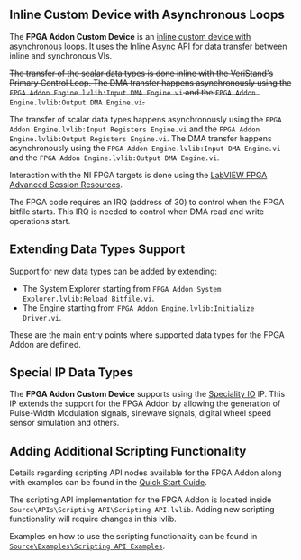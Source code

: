 ## Inline Custom Device with Asynchronous Loops

The **FPGA Addon Custom Device** is an [inline custom device with asynchronous loops](https://www.ni.com/documentation/en/veristand/latest/manual/custom-device-inline-async-loop/). It uses the [Inline Async API](https://github.com/ni/niveristand-custom-device-development-tools/tree/main/inline-async-api) for data transfer between inline and synchronous VIs.

~~The transfer of the scalar data types is done inline with the VeriStand's Primary Control Loop. The DMA transfer happens asynchronously using the `FPGA Addon Engine.lvlib:Input DMA Engine.vi` and the `FPGA Addon Engine.lvlib:Output DMA Engine.vi`.~~

The transfer of scalar data types happens asynchronously using the `FPGA Addon Engine.lvlib:Input Registers Engine.vi` and the `FPGA Addon Engine.lvlib:Output Registers Engine.vi`. The DMA transfer happens asynchronously using the `FPGA Addon Engine.lvlib:Input DMA Engine.vi` and the `FPGA Addon Engine.lvlib:Output DMA Engine.vi`.

Interaction with the NI FPGA targets is done using the [LabVIEW FPGA Advanced Session Resources](https://forums.ni.com/t5/NI-Labs-Toolkits/LabVIEW-FPGA-Advanced-Session-Resources/ta-p/3500447).

The FPGA code requires an IRQ (address of 30) to control when the FPGA bitfile starts. This IRQ is needed to control when DMA read and write operations start.

## Extending Data Types Support

Support for new data types can be added by extending:

- The System Explorer starting from `FPGA Addon System Explorer.lvlib:Reload Bitfile.vi`.
- The Engine starting from `FPGA Addon Engine.lvlib:Initialize Driver.vi`.

These are the main entry points where supported data types for the FPGA Addon are defined.

## Special IP Data Types

The **FPGA Addon Custom Device** supports using the [Speciality IO](https://github.com/ni/niveristand-fpga-addon-speciality-io) IP. This IP extends the support for the FPGA Addon by allowing the generation of Pulse-Width Modulation signals, sinewave signals, digital wheel speed sensor simulation and others.

## Adding Additional Scripting Functionality

 Details regarding scripting API nodes available for the FPGA Addon along with examples can be found in the [Quick Start Guide](https://github.com/ni/niveristand-fpga-addon-custom-device/blob/main/Source/Quick%20Start%20Documentation/FPGA%20Addon%20Quick%20Start%20Guide.md#scripting-api).

The scripting API implementation for the FPGA Addon is located inside `Source\APIs\Scripting API\Scripting API.lvlib`. Adding new scripting functionality will require changes in this lvlib.

Examples on how to use the scripting functionality can be found in [`Source\Examples\Scripting API Examples`](https://github.com/ni/niveristand-fpga-addon-custom-device/blob/main/Source/Examples/Scripting%20API%20Examples/README.md).